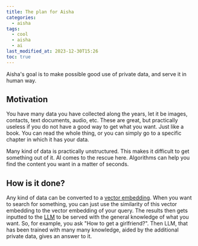 ```yaml
---
title: The plan for Aisha
categories:
  - aisha
tags:
  - cool
  - aisha
  - ai
last_modified_at: 2023-12-30T15:26
toc: true
---
```


Aisha's goal is to make possible good use of private data, and serve it in human way.

## Motivation

You have many data you have collected along the years, let it be images, contacts, text documents, audio, etc. These are great, but practically useless if you do not have a good way to get what you want. Just like a book. You can read the whole thing, or you can simply go to a specific chapter in which it has your data.

Many kind of data is practically unstructured. This makes it difficult to get something out of it. AI comes to the rescue here. Algorithms can help you find the content you want in a matter of seconds.

## How is it done?

Any kind of data can be converted to a [vector embedding](https://www.pinecone.io/learn/vector-embeddings/). When you want to search for something, you can just use the similarity of this vector embedding to the vector embedding of your query. The results then gets inputted to the [LLM](https://en.wikipedia.org/wiki/Large_language_model) to be served with the general knowledge of what you want. So, for example, you ask "How to get a girlfriend?". Then LLM, that has been trained with many many knowledge, aided by the additional private data, gives an answer to it.
